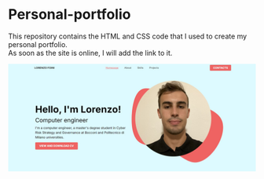 # Personal-portfolio
This repository contains the HTML and CSS code that I used to create my personal portfolio.<br>
As soon as the site is online, I will add the link to it.

![alt text](screen.jpg)
